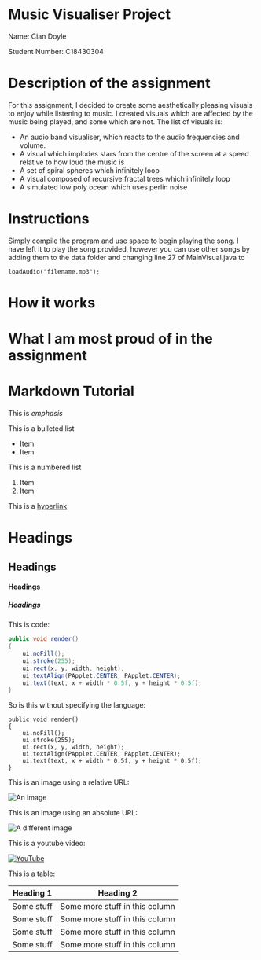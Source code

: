 # Music Visualiser Project

Name: Cian Doyle

Student Number: C18430304

# Description of the assignment
For this assignment, I decided to create some aesthetically pleasing visuals to enjoy while listening to music.
I created visuals which are affected by the music being played, and some which are not. The list of visuals is:
- An audio band visualiser, which reacts to the audio frequencies and volume.
- A visual which implodes stars from the centre of the screen at a speed relative to how loud the music is
- A set of spiral spheres which infinitely loop 
- A visual composed of recursive fractal trees which infinitely loop
- A simulated low poly ocean which uses perlin noise

# Instructions
Simply compile the program and use space to begin playing the song. I have left it to play the song provided, however 
you can use other songs by adding them to the data folder and changing line 27 of MainVisual.java to
``` 
loadAudio("filename.mp3");
```
# How it works

# What I am most proud of in the assignment

# Markdown Tutorial

This is *emphasis*

This is a bulleted list

- Item
- Item

This is a numbered list

1. Item
1. Item

This is a [hyperlink](http://bryanduggan.org)

# Headings
## Headings
#### Headings
##### Headings

This is code:

```Java
public void render()
{
	ui.noFill();
	ui.stroke(255);
	ui.rect(x, y, width, height);
	ui.textAlign(PApplet.CENTER, PApplet.CENTER);
	ui.text(text, x + width * 0.5f, y + height * 0.5f);
}
```

So is this without specifying the language:

```
public void render()
{
	ui.noFill();
	ui.stroke(255);
	ui.rect(x, y, width, height);
	ui.textAlign(PApplet.CENTER, PApplet.CENTER);
	ui.text(text, x + width * 0.5f, y + height * 0.5f);
}
```

This is an image using a relative URL:

![An image](images/p8.png)

This is an image using an absolute URL:

![A different image](https://bryanduggandotorg.files.wordpress.com/2019/02/infinite-forms-00045.png?w=595&h=&zoom=2)

This is a youtube video:

[![YouTube](http://img.youtube.com/vi/J2kHSSFA4NU/0.jpg)](https://www.youtube.com/watch?v=J2kHSSFA4NU)

This is a table:

| Heading 1 | Heading 2 |
|-----------|-----------|
|Some stuff | Some more stuff in this column |
|Some stuff | Some more stuff in this column |
|Some stuff | Some more stuff in this column |
|Some stuff | Some more stuff in this column |

